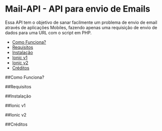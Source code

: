 # Mail-API - API para envio de Emails
Essa API tem o objetivo de sanar facilmente um problema de envio de email através de aplicações Mobiles, fazendo apenas uma requisição de envio de dados para uma URL com o script em PHP. 

<!-- links -->

* [Como Funciona?](#como-funciona)
* [Requisitos](#requisitos)
* [Instalação](#instalacao)
* [Ionic v1](#ionic-v1)
* [Ionic v2](#ionic-v2)
* [Créditos](#creditos)

<!-- links -->

##Como Funciona?

##Requisitos

##Instalação

##Ionic v1

##Ionic v2

##Créditos
